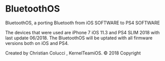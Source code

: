 # BluetoothOS
BluetoothOS, a porting Bluetooth from iOS SOFTWARE to PS4 SOFTWARE

The devices that were used are iPhone 7 iOS 11.3 and PS4 SLIM 2018 with last update 06/2018.
The BluetoothOS will be uptated with all firmware versions both on iOS and PS4.

Created by Christian Colucci , KernelTeamiOS.
© 2018 Copyright
